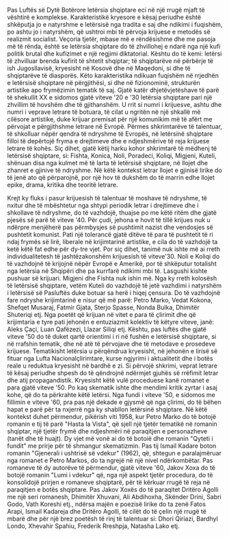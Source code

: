 Pas Luftës së Dytë Botërore letërsia shqiptare eci në një rrugë mjaft të vështirë e komplekse. Karakteristikë kryesore e kësaj periudhe është shkëputja jo e natyrshme e letërsisë nga tradita e saj dhe ndikimi i fuqishëm, po ashtu jo i natyrshëm, që ushtroi mbi të përvoja krijuese e metodës së realizmit socialist. Veçoria tjetër, mbase më e rëndësishme dhe me pasoja më të rënda, është se letërsia shqiptare do të zhvillohej e ndarë nga një kufi politik brutal dhe kufizimet e një regjimi diktatorial. Kështu do të kemi: letërsi të zhvilluar brenda kufirit të shtetit shqiptar; të shqiptarëve në përbërje të ish Jugosllavisë, kryesisht në Kosovë dhe në Maqedoni, si dhe të shqiptarëve të diasporës.
Këto karakteristika ndikuan fuqishëm në rrjedhën e letërsisë shqiptare në përgjithësi, si dhe në fizionominë, strukturën artistike apo frymëzimin tematik të saj. Gjatë katër dhjetëvjetëshave të parë të shekullit XX e sidomos gjatë viteve '20 e '30 letërsia shqiptare pari një zhvillim të hovshëm dhe të gjithanshëm. U rrit si numri i krijuesve, ashtu dhe numri i veprave letrare të botuara, të cilat u ngritën në një shkallë më cilësore artistike, duke krijuar premisat për një komunikim më të afërt me përvojat e përgjithshme letrare në Evropë. Përmes shkrimtarëve të talentuar, të shkolluar nëpër qendra të ndryshme të Evropës, në letërsinë shqiptare filloi të depërtojë fryma e drejtimeve dhe e ndjeshmërive të reja krijuese letrare të kohës. Siç dihet, gjatë këtij harku kohor shkrimtarë të mëdhenj të letërsisë shqiptare, si: Fishta, Konica, Noli, Poradeci, Koliqi, Migjeni, Kuteli, shënuan disa nga kulmet më të larta të letërsisë shqiptare, në llojet dhe zhanret e gjinive të ndryshme. Në këtë kontekst letrar llojet e gjinisë lirike do të jenë ato që përparojnë, por një hov të dukshëm do të marrin
edhe llojet epike, drama, kritika dhe teoritë letrare.


Krejt ky fluks i pasur krijuesish të talentuar të moshave të ndryshme, të nxitur dhe të mbështetur nga shtypi periodik letrar i drejtimeve dhe i shkollave të ndryshme, do të vazhdojë, thuajse po me këtë ritëm dhe gjatë pjesës së parë të viteve '40.
Për çudi, jehona e hovit të tillë krijues nuk u ndërpre menjëherë pas përmbysjes së pushtimit nazist dhe vendosjes së pushtetit komunist. Pati një tolerancë gjatë ditëve të para të pushtetit të ri ndaj frymës së lirë, liberale në krijimtarinë artistike, e cila do të vazhdojë ta ketë këtë fat edhe për dy-tre vjet. Por siç dihet, tanimë nuk ishte më ai rreth individualitetesh të jashtëzakonshëm krijuesish të viteve'30. Noli e Koliqi do të vazhdojnë të krijojnë nëpër Evropë e Amerikë, por të shkëputur totalisht nga letërsia në Shqipëri dhe pa kurrfarë ndikimi mbi të. Lasgushi kishte pushuar së krijuari. Migjeni dhe Fishta nuk ishin më. Nga ky rreth kolosësh të letërsisë shqiptare, vetëm Kuteli do vazhdojë të jetë vazhdimi i natyrshëm i letërsisë së Pasluftës duke botuar sa herë i hiqej çensura. Do të vazhdojnë fare ndryshe krijimtarinë e nisur që më parë: Petro Marko, Vedat Kokona, Shefqet Musaraj, Fatmir Gjata, Sterjo Spasse, Nonda Bulka, Dhimitër Shuteriqi etj. Nga poetët që krijuan në vitet e para të çlirimit dhe që krijimtaria e tyre pati jehonën e entuziazmit kolektiv të këtyre viteve, janë: Aleks Çaçi, Luan Qafëzezi, Llazar Siliqi etj.
Kështu, pas luftës dhe gjatë viteve '50 do të duket qartë orientimi i ri në fushën e letërsisë shqiptare, si në rrafshin tematik, dhe në atë të përvojave dhe të metodave e prosedeve krijuese. Tematikisht letërsia u përqëndrua kryesisht, në jehonën e lirisë së fituar nga Lufta Nacionalçlirimtare, kurse ngjyrimi i aktualitetit dhe i botës reale u reduktua kryesisht në bardhë e zi. Si përvojë shkrimi, veprat letrare të kësaj periudhe shpesh do të qëndrojnë ndërmjet gjuhës së rrëfimit letrar dhe atij propagandistik. Kryesisht këtë vulë proceduese kanë romanet e para gjatë viteve '50. Po kaq skematik ishte dhe mendimi kritik zyrtar i asaj kohe, që do ta përkrahte këtë
letërsi.
Nga fundi i viteve '50, e sidomos me fillimin e viteve '60, pra pas një dekade e gjysmë që nga çlirimi, do të bëhen hapat e parë për ta nxjerrë nga ky shabllon letërsinë shqiptare. Në këtë kontekst duhet përmendur, pikërish viti 1958, kur Petro Marko do të botojë romanin e tij të parë "Hasta la Vista", që sjell një tjetër tematikë në romanin shqiptar, një tjetër frymë dhe ndjeshmëri në paraqitjen e personazheve (tanët dhe të huajt). Dy vjet më vonë ai do të botoië dhe romanin "Qyteti i fundit" me prirje për të shmangur skematizmin. Pas tij Ismail Kadare boton romanin "Gjenerali i ushtrisë së vdekur" (1962), që, shtegun e paralajmëruar nga romanet e Petro Markos, do ta ngrejë në një nivel ndërkombëtar.
Pas romaneve të dy autorëve të përmendur, gjatë viteve '60, Jakov Xoxa do të botojë romanin "Lumi i vdekur" që, nga një aspekt tjetër procedura, do të konsolidojë prirjen e romaneve shqiptarë, për të kërkuar rrugë të reja në paraqitjen e botës shqiptare. Pas Jakov Xoxës do të paraqitet Dritëro Agolli me një seri romanesh, Dhimitër Xhuvani, Ali Abdihoxha, Skënder Drini, Sabri Godo, Vath Koreshi etj., ndërsa majën e poezisë lirike do ta zenë Fatos Arapi, Ismail Kadareja dhe Dritëro Agolli, të cilët do të çelin një rrugë të mbarë dhe për një brez poetësh të rinj të talentuar si: Dhori Qiriazi, Bardhyl Londo, Xhevahir Spahiu, Frederik Rreshpja, Natasha Lako etj.